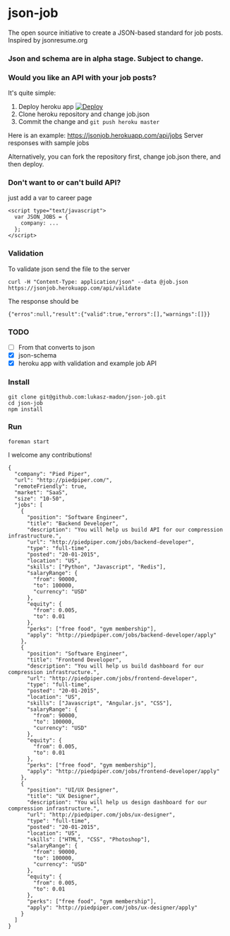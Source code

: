 # json-job

The open source initiative to create a JSON-based standard for job posts. Inspired by jsonresume.org

### Json and schema are in alpha stage. Subject to change.

### Would you like an API with your job posts?

It's quite simple:

1. Deploy heroku app [![Deploy](https://www.herokucdn.com/deploy/button.png)](https://heroku.com/deploy)
1. Clone heroku repository and change job.json
1. Commit the change and `git push heroku master`

Here is an example:
https://jsonjob.herokuapp.com/api/jobs
Server responses with sample jobs

Alternatively, you can fork the repository first, change job.json there, and then deploy.

### Don't want to or can't build API?

just add a var to career page

```
<script type="text/javascript">
  var JSON_JOBS = {
  	company: ...
  }; 
</script>
```

### Validation

To validate json send the file to the server
```
curl -H "Content-Type: application/json" --data @job.json https://jsonjob.herokuapp.com/api/validate
```
The response should be
```
{"erros":null,"result":{"valid":true,"errors":[],"warnings":[]}}
```

### TODO
- [ ] From that converts to json
- [x] json-schema
- [x] heroku app with validation and example job API

### Install

```
git clone git@github.com:lukasz-madon/json-job.git
cd json-job
npm install
```

### Run

```foreman start```

I welcome any contributions!

```
{
  "company": "Pied Piper",
  "url": "http://piedpiper.com/",
  "remoteFriendly": true,
  "market": "SaaS",
  "size": "10-50",
  "jobs": [
    {
      "position": "Software Engineer",
      "title": "Backend Developer",
      "description": "You will help us build API for our compression infrastructure.",
      "url": "http://piedpiper.com/jobs/backend-developer",
      "type": "full-time",
      "posted": "20-01-2015",
      "location": "US",
      "skills": ["Python", "Javascript", "Redis"],
      "salaryRange": {
        "from": 90000,
        "to": 100000,
        "currency": "USD"
      },
      "equity": {
        "from": 0.005,
        "to": 0.01
      },
      "perks": ["free food", "gym membership"],
      "apply": "http://piedpiper.com/jobs/backend-developer/apply"
    },
    {
      "position": "Software Engineer",
      "title": "Frontend Developer",
      "description": "You will help us build dashboard for our compression infrastructure.",
      "url": "http://piedpiper.com/jobs/frontend-developer",
      "type": "full-time",
      "posted": "20-01-2015",
      "location": "US",
      "skills": ["Javascript", "Angular.js", "CSS"],
      "salaryRange": {
        "from": 90000,
        "to": 100000,
        "currency": "USD"
      },
      "equity": {
        "from": 0.005,
        "to": 0.01
      },
      "perks": ["free food", "gym membership"],
      "apply": "http://piedpiper.com/jobs/frontend-developer/apply"
    },
    {
      "position": "UI/UX Designer",
      "title": "UX Designer",
      "description": "You will help us design dashboard for our compression infrastructure.",
      "url": "http://piedpiper.com/jobs/ux-designer",
      "type": "full-time",
      "posted": "20-01-2015",
      "location": "US",
      "skills": ["HTML", "CSS", "Photoshop"],
      "salaryRange": {
        "from": 90000,
        "to": 100000,
        "currency": "USD"
      },
      "equity": {
        "from": 0.005,
        "to": 0.01
      },
      "perks": ["free food", "gym membership"],
      "apply": "http://piedpiper.com/jobs/ux-designer/apply"
    }
  ]
}
```
